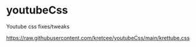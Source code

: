 # youtubeCss
Youtube css fixes/tweaks

https://raw.githubusercontent.com/kretcee/youtubeCss/main/krettube.css
